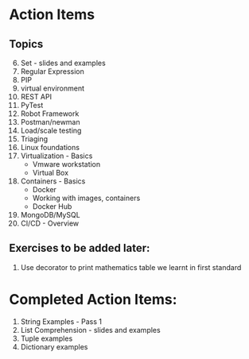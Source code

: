 # Action Items

## Topics

6. Set - slides and examples
7. Regular Expression
8. PIP
9. virtual environment
10. REST API
11. PyTest
12. Robot Framework
13. Postman/newman
14. Load/scale testing
15. Triaging
16. Linux foundations
17. Virtualization - Basics
    * Vmware workstation
    * Virtual Box
18. Containers - Basics
    * Docker
    * Working with images, containers
    * Docker Hub
19. MongoDB/MySQL
19. CI/CD - Overview

## Exercises to be added later:
1. Use decorator to print mathematics table we learnt in first standard

# Completed Action Items:
1. String Examples - Pass 1
5. List Comprehension - slides and examples
3. Tuple examples
4. Dictionary examples
